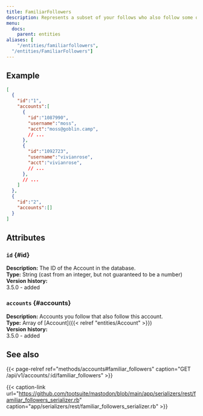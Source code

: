 ```yaml
---
title: FamiliarFollowers
description: Represents a subset of your follows who also follow some other user.
menu:
  docs:
    parent: entities
aliases: [
	"/entities/familiarfollowers",
  "/entities/FamiliarFollowers"]
---
```


## Example

```json
[
  {
    "id":"1",
    "accounts":[
      {
        "id":"1087990",
        "username":"moss",
        "acct":"moss@goblin.camp",
        // ...
      },
      {
        "id":"1092723",
        "username":"vivianrose",
        "acct":"vivianrose",
        // ...
      },
      // ...
    ]
  },
  {
    "id":"2",
    "accounts":[]
  }
]
```

## Attributes

### `id` {#id}

**Description:** The ID of the Account in the database.\
**Type:** String (cast from an integer, but not guaranteed to be a number)\
**Version history:**\
3.5.0 - added

### `accounts` {#accounts}

**Description:** Accounts you follow that also follow this account.\
**Type:** Array of [Account]({{< relref "entities/Account" >}})\
**Version history:**\
3.5.0 - added

## See also

{{< page-relref ref="methods/accounts#familiar_followers" caption="GET /api/v1/accounts/:id/familiar_followers" >}}

{{< caption-link url="https://github.com/tootsuite/mastodon/blob/main/app/serializers/rest/familiar_followers_serializer.rb" caption="app/serializers/rest/familiar_followers_serializer.rb" >}}